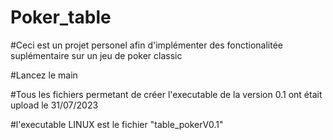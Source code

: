 # Poker_table

#Ceci est un projet personel afin d'implémenter des fonctionalitée suplémentaire sur un jeu de poker classic

#Lancez le main

#Tous les fichiers permetant de créer l'executable de la version 0.1 ont était upload le 31/07/2023 

#l'executable LINUX est le fichier "table_pokerV0.1"
